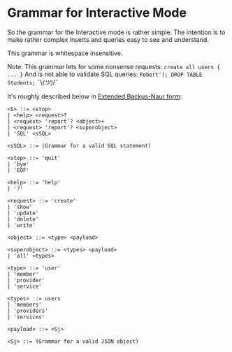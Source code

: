 # Grammar for Interactive Mode

So the grammar for the Interactive mode is rather simple.
The intention is to make rather complex inserts and queries easy to
see and understand.

This grammar is whitespace insensitive.

Note: This grammar lets for some nonsense requests:
``create all users { ... }``
And is not able to validate SQL queries:
``Robert'); DROP TABLE Students;``
 ¯\\_(ツ)_/¯

It's roughly described below in [Extended Backus-Naur form](http://www.garshol.priv.no/download/text/bnf.html#id2.4.):

```
<S> ::= <stop>
| <help> <request>?
| <request> 'report'? <object>+
| <request> 'report'? <superobject>
| 'SQL' <sSQL>

<sSQL> ::= (Grammar for a valid SQL statement)

<stop> ::= 'quit'
| 'bye'
| 'EOF'

<help> ::= 'help'
| '?'

<request> ::= 'create'
| 'show'
| 'update'
| 'delete'
| 'write'

<object> ::= <type> <payload>

<superobject> ::= <types> <payload>
| 'all' <types>

<type> ::= 'user'
| 'member' 
| 'provider' 
| 'service' 

<types> ::= users
| 'members' 
| 'providers' 
| 'services' 

<payload> ::= <Sj>

<Sj> ::= (Grammar for a valid JSON object)
```